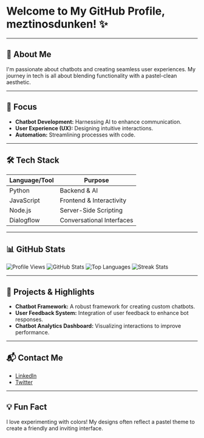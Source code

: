 # Welcome to My GitHub Profile, meztinosdunken! ✨

---

## 🤖 About Me
I'm passionate about chatbots and creating seamless user experiences. My journey in tech is all about blending functionality with a pastel-clean aesthetic.

---

## 🎯 Focus
- **Chatbot Development:** Harnessing AI to enhance communication.
- **User Experience (UX):** Designing intuitive interactions.
- **Automation:** Streamlining processes with code.

---

## 🛠️ Tech Stack
| Language/Tool | Purpose |
|----------------|---------|
| Python         | Backend & AI |
| JavaScript     | Frontend & Interactivity |
| Node.js       | Server-Side Scripting |
| Dialogflow     | Conversational Interfaces |

---

## 📊 GitHub Stats
![Profile Views](https://komarev.com/ghpvc/?username=meztinosdunken&label=Profile%20Views&color=blue&style=flat)
![GitHub Stats](https://github-readme-stats.vercel.app/api?username=meztinosdunken&show_icons=true&theme=radical)
![Top Languages](https://github-readme-stats.vercel.app/api/top-langs/?username=meztinosdunken&layout=compact&theme=radical)
![Streak Stats](https://streak-stats.demolab.com/?user=meztinosdunken&theme=radical)

---

## 🚀 Projects & Highlights
- **Chatbot Framework:** A robust framework for creating custom chatbots.
- **User Feedback System:** Integration of user feedback to enhance bot responses.
- **Chatbot Analytics Dashboard:** Visualizing interactions to improve performance.

---

## 📬 Contact Me
- [LinkedIn](https://www.linkedin.com/in/meztinosdunken)
- [Twitter](https://twitter.com/meztinosdunken)

---

## 💡 Fun Fact
I love experimenting with colors! My designs often reflect a pastel theme to create a friendly and inviting interface.